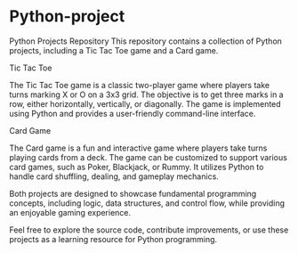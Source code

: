 # Python-project
Python Projects Repository This repository contains a collection of Python projects, including a Tic Tac Toe game and a Card game.


Tic Tac Toe

The Tic Tac Toe game is a classic two-player game where players take turns marking X or O on a 3x3 grid. The objective is to get three marks in a row, either horizontally, vertically, or diagonally. The game is implemented using Python and provides a user-friendly command-line interface.

Card Game

The Card game is a fun and interactive game where players take turns playing cards from a deck. The game can be customized to support various card games, such as Poker, Blackjack, or Rummy. It utilizes Python to handle card shuffling, dealing, and gameplay mechanics.

Both projects are designed to showcase fundamental programming concepts, including logic, data structures, and control flow, while providing an enjoyable gaming experience.

Feel free to explore the source code, contribute improvements, or use these projects as a learning resource for Python programming.

